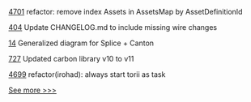 
[4701](https://github.com/hyperledger/iroha/pull/4701) refactor: remove index Assets in AssetsMap by AssetDefinitionId

[404](https://github.com/hyperledger-labs/go-perun/pull/404) Update CHANGELOG.md to include missing wire changes

[14](https://github.com/hyperledger-labs/splice/pull/14) Generalized diagram for Splice + Canton

[727](https://github.com/hyperledger-labs/fabric-operations-console/pull/727) Updated carbon library v10 to v11

[4699](https://github.com/hyperledger/iroha/pull/4699) refactor(irohad): always start torii as task


[See more >>>](https://start-here.hyperledger.org/pull-requests)
